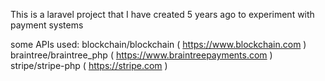 This is a laravel project that I have created 5 years ago to experiment with payment systems

some APIs used:
blockchain/blockchain ( https://www.blockchain.com )
braintree/braintree_php ( https://www.braintreepayments.com )
stripe/stripe-php ( https://stripe.com )
